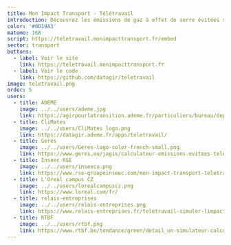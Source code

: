 ```yaml
---
title: Mon Impact Transport - Télétravail
introduction: Découvrez les émissions de gaz à effet de serre évitées sur vos déplacements grâce au télétravail.
color: '#0D19A3'
matomo: 168
script: https://teletravail.monimpacttransport.fr/embed
sector: transport
buttons:
  - label: Voir le site
    link: https://teletravail.monimpacttransport.fr
  - label: Voir le code
    link: https://github.com/datagir/teletravail
image: teletravail.png
order: 5
users:
  - title: ADEME
    image: ../../users/ademe.jpg
    link: https://agirpourlatransition.ademe.fr/particuliers/bureau/deplacements/teletravail-ca-change-quoi-planete
  - title: CliMates 
    image: ../../users/CliMates logo.png
    link: https://datagir.ademe.fr/apps/teletravail/
  - title: Geres
    image: ../../users/Geres-logo-color-french-small.png
    link: https://www.geres.eu/jagis/calculateur-emissions-evitees-teletravail/
  - title: Inseec RSE
    image: ../../users/inseecu.png
    link: https://www.rse-groupeinseec.com/mon-impact-transport-teletravail/
  - title: L'Oreal campus CZ
    image: ../../users/lorealcampuscz.png
    link: https://www.loreal.com/fr/
  - title: relais-entreprises
    image: ../../users/relais-entreprises.png
    link: https://www.relais-entreprises.fr/teletravail-simuler-limpact-de-ma-non-mobilite/
  - title: RTBF
    image: ../../users/rtbf.png
    link: https://www.rtbf.be/tendance/green/detail_un-simulateur-calcule-combien-de-co2-vous-avez-economise-depuis-que-vous-etes-en-teletravail?id=10762017
---
```

